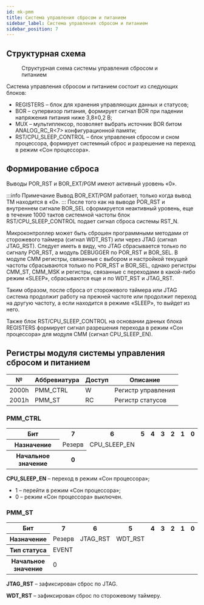 ```yaml
---
id: mk-pmm
title: Система управления сбросом и питанием
sidebar_label: Система управления сбросом и питанием
sidebar_position: 7
---
```


## Структурная схема

<div className="doc-image-container">
<figure>
  <img src="/img/5400TP105-003/pmm/Управление_сбросом_и_питанием.svg" alt="" />
  <figcaption  className="doc-image-container__image-title">Структурная схема системы управления сбросом и питанием</figcaption>
</figure>
</div>

Система управления сбросом и питанием состоит из следующих блоков:

- REGISTERS – блок для хранения управляющих данных и статусов;
- BOR – супервизор питания, формирует сигнал BOR при падении напряжения питания ниже 3,8±0,2 В;
- MUX – мультиплексор, позволяет выбрать источник BOR битом ANALOG_RC_R&lt;7&gt; конфигурационной памяти;
- RST/CPU_SLEEP_CONTROL – блок управления сбросом и сном процессора, формирует системный сброс и разрешение на переход в режим «Сон процессора».

## Формирование сброса

Выводы POR_RST и BOR_EXT/PGM имеют активный уровень «0».

:::info Примечание
Вывод BOR_EXT/PGM работает, только когда вывод TM находится в «0».
:::
После того как на выводе POR_RST и внутреннем сигнале BOR_SEL сформируется неактивный уровень, еще в течение 1000 тактов системной частоты блок RST/CPU_SLEEP_CONTROL подает сигнал сброса системы RST_N.

Микроконтроллер может быть сброшен программными методами от сторожевого таймера (сигнал WDT_RST) или через JTAG (сигнал JTAG_RST). Следует иметь в виду, что JTAG сбрасывается только по сигналу POR_RST, а модуль DEBUGGER по POR_RST и BOR_SEL. В модуле CMM регистры, связанные с выбором и настройкой текущей частоты сбрасываются только по POR_RST и BOR_SEL, однако регистры CMM_ST, CMM_MSK и регистры, связанные с переходами в какой-либо режим «SLEEP», сбрасываются еще и по WDT_RST и JTAG_RST.

Таким образом, после сброса от сторожевого таймера или JTAG система продолжит работу на прежней частоте или продолжит переход на другую частоту, а если находится в режиме «SLEEP», то выйдет из него.

Также блок RST/CPU_SLEEP_CONTROL на основании данных блока REGISTERS формирует сигнал разрешения перехода в режим «Сон процессора» для модуля CMM (сигнал CPU_SLEEP_EN).

## Регистры модуля системы управления сбросом и питанием

| №     | Аббревиатура | Доступ | Описание           |
| ----- | ------------ | ------ | ------------------ |
| 2000h | PMM_CTRL     | W      | Регистр управления |
| 2001h | PMM_ST       | RC     | Регистр статусов   |

### PMM_CTRL

<table className="table">
<tbody>
 
  <tr>
    <th >Бит</th>
    <th >7</th>
    <th >6</th>
    <th >5</th>
    <th >4</th>
    <th >3</th>
    <th >2</th>
    <th >1</th>
    <th >0</th>
  </tr>

  <tr>
    <th >Назначение</th>
    <td colSpan={7} >Резерв</td>
    <td >CPU_SLEEP_EN</td>
  </tr>

  <tr>
    <th >Начальное значение</th>
    <th colSpan={8} >0</th>
  </tr>
</tbody>
</table>

**CPU_SLEEP_EN** – переход в режим «Сон процессора»;

- 1 – перейти в режим «Сон процессора»;
- 0 – режим «Сон процессора» выключен.

### PMM_ST

<table className="table">
<tbody>
 
  <tr>
    <th >Бит</th>
    <th >7</th>
    <th >6</th>
    <th >5</th>
    <th >4</th>
    <th >3</th>
    <th >2</th>
    <th >1</th>
    <th >0</th>
  </tr>

  <tr>
    <th >Назначение</th>
    <td rowSpan={2} colSpan={6} >Резерв</td>
    <td >JTAG_RST</td>
    <td >WDT_RST</td>
  </tr>
    <tr>
    <th >Тип статуса</th>
    <td colSpan={2} >EVENT</td>
  </tr>

  <tr>
    <th >Начальное значение</th>
    <td colSpan={8} >0</td>
  </tr>
</tbody>
</table>

**JTAG_RST** – зафиксирован сброс по JTAG.

**WDT_RST** – зафиксирован сброс по сторожевому таймеру.
